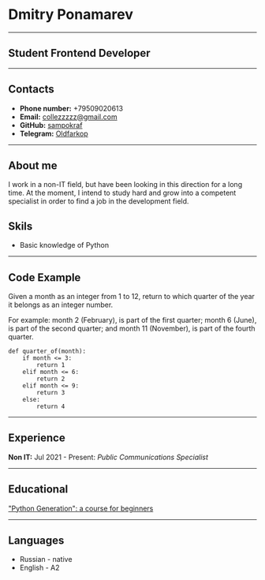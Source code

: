 # Dmitry Ponamarev

******
## Student Frontend Developer

******
## Contacts

* **Phone number:** +79509020613
* **Email:** collezzzzz@gmail.com
* **GitHub:** [sampokraf](https://github.com/SamPokraf)
* **Telegram:** [Oldfarkop](https://t.me/OldFarkop)

******

## About me

I work in a non-IT field, but have been looking in this direction for a long time. At the moment, I intend to study hard and grow into a competent specialist in order to find a job in the development field.

## Skils

* Basic knowledge of Python

******

## Code Example
Given a month as an integer from 1 to 12, return to which quarter of the year it belongs as an integer number.

For example: month 2 (February), is part of the first quarter; month 6 (June), is part of the second quarter; and month 11 (November), is part of the fourth quarter.
```
def quarter_of(month):
    if month <= 3:
        return 1
    elif month <= 6:
        return 2
    elif month <= 9:
        return 3
    else:
        return 4
```

******

## Experience

**Non IT:**
  Jul 2021 - Present:
*Public Communications Specialist*

******

## Educational

["Python Generation": a course for beginners](https://stepik.org/course/58852/)

******

## Languages
* Russian - native
* English - A2
